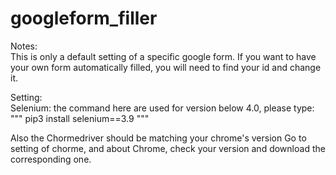 # googleform_filler

Notes: <br>
This is only a default setting of a specific google form.
If you want to have your own form automatically filled, you will need to find your id and change it.

Setting:<br>
Selenium: the command here are used for version below 4.0, please type: <br>
"""
pip3 install selenium==3.9
"""

Also the Chormedriver should be matching your chrome's version
Go to setting of chorme, and about Chrome, check your version and download the corresponding one.
